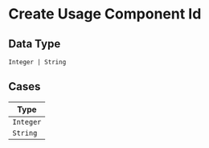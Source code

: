 
# Create Usage Component Id

## Data Type

`Integer | String`

## Cases

| Type |
|  --- |
| `Integer` |
| `String` |


